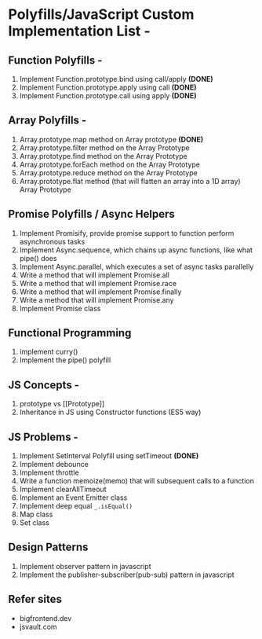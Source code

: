 # Polyfills/JavaScript Custom Implementation  List -

## Function Polyfills - 
1. Implement Function.prototype.bind using call/apply **(DONE)**
1. Implement Function.prototype.apply using call **(DONE)**
1. Implement Function.prototype.call using apply **(DONE)**

## Array Polyfills - 
1. Array.prototype.map method on Array prototype **(DONE)**
1. Array.prototype.filter method on the Array Prototype
1. Array.prototype.find method on the Array Prototype
1. Array.prototype.forEach method on the Array Prototype
1. Array.prototype.reduce method on the Array Prototype
1. Array.prototype.flat method (that will flatten an array into a 1D array) Array Prototype

## Promise Polyfills / Async Helpers
1. Implement Promisify, provide promise support to function perform asynchronous tasks
1. Implement Async.sequence, which chains up async functions, like what pipe() does
1. Implement Async.parallel, which executes a set of async tasks parallelly
3. Write a method that will implement Promise.all
4. Write a method that will implement Promise.race
5. Write a method that will implement Promise.finally
6. Write a method that will implement Promise.any
7. Implement Promise class

## Functional Programming
1. implement curry()
1. Implement the pipe() polyfill

## JS Concepts - 
1. prototype vs [[Prototype]]
1. Inheritance in JS using Constructor functions (ES5 way)
## JS Problems - 
1. Implement SetInterval Polyfill using setTimeout **(DONE)**
1. Implement debounce
1. Implement throttle
1. Write a function memoize(memo) that will subsequent calls to a function
1. Implement clearAllTimeout
1. Implement an Event Emitter class
1. Implement deep equal `_.isEqual()`
1. Map class
1. Set class
## Design Patterns
1. Implement observer pattern in javascript
1. Implement the publisher-subscriber(pub-sub) pattern in javascript


## Refer sites
  * bigfrontend.dev
  * jsvault.com
